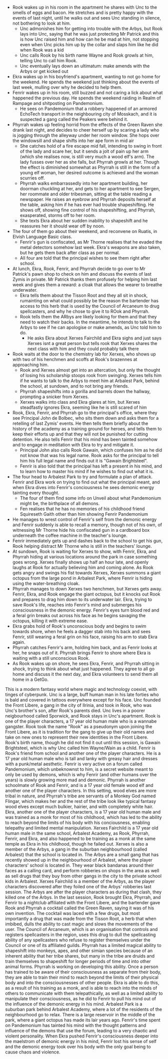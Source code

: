 - Rook wakes up in his room in the apartment he shares with Unc to the smells of eggs and bacon. He stretches and is pretty happy with the events of last night, until he walks out and sees Unc standing in silence, not bothering to look at him.
	- Unc admonishes him for getting into trouble with the Arbys, but Rook lays into Unc, saying that he was just protecting Mr Patrick and this is how Unc raised him and how can he be mad at him, not stopping even when Unc picks him up by the collar and slaps him like he did when Rook was a kid
	- Unc calls Rook by his birth name Wayne and Rook growls at him, telling Unc to call him Rook.
	- Unc eventually lays down an ultimatum: make amends with the Arbys or get kicked out
- Ekra wakes up in his boyfriend's apartment, wanting to not go home for the weekend. He spends the weekend just thinking about the events of last week, mulling over why he decided to help them.
- Fenrir wakes up in his room, still buzzed and not caring a lick about what happened the previous day. He spends the weekend raiding in Realm of Rampage and shitposting on Pandemonium.
	- He sees on Pandemonium that a robbery happened of an armored EchoTech transport in the neighbouring city of Mosskach, and it is suspected a gang called the Peakers were behind it.
- Phyrrah wakes up feeling horrid from the effects of the Green Raven she drank last night, and decides to cheer herself up by scaring a lady who is jogging through the alleyway under her room window. She hops over the windowsill and shape shifts into her ape form in mid air
	- She catches hold of a fire escape mid fall, intending to swing in front of the lady and scare her, but it sends a jolt of pain up her arm (which she realises now, is still very much a wood elf's arm). The  lady fusses over her as she falls, but Phyrrah growls at her. Though the effect is diminished somewhat as Phyrrah is still in the form of a young elf woman, her desired outcome is achieved and the woman scurries off. 
	- Phyrrah walks embarrassedly into her apartment building, her doorman chuckling at her, and gets to her apartment to see Sergen, her roommate and older tribesman, sitting at the table reading a newspaper. He raises an eyebrow and Phyrrah deposits herself at the table, asking him if he has ever had trouble shapeshifting. He shows off, showing fine control of his shapeshifting, and Phyrrah, exasperated, storms off to her room. 
	- She texts Ekra about her sudden inability to shapeshift and he reassures her it should wear off by noon.
- The four of them go about their weekend, and reconvene on Ruatis, in Elvish Language Basic class. 
	- Fenrir's gun is confiscated, as Mr Thorne realises that he evaded the metal detectors somehow last week. Ekra's weapons are also taken, but he gets them back after class as per normal.
	- All four are told that the principal wishes to see them right after school.
- At lunch, Ekra, Rook, Fenrir, and Phyrrah decide to go over to Mr Patrick's pawn shop to check on him and discuss the events of last Zymis in private. Mr Patrick thanks them profusely for helping him last week and gives them a reward: a cloak that allows the wearer to breathe underwater.
	- Ekra tells them about the Tisson Root and they all sit in shock, rumainting on what could possibly be the reason the bartender has access to this herb that is used by the Council of Arcaneum to drug spellcasters, and why he chose to give it to ROok and Phyrrah.
	- Rook tells them the ARbys are likely looking for them and that they need to watch their backs. In the meantime, he intends to talk to the Arbys to see if he can apologise or make amends, as Unc told him to do. 
		- He asks Ekra about Xerxes Fairchild and Ekra sighs and just says Xerxes isnt a great person but tells rook that Xerxes shares the next class with him and they could probably talk there
- Rook waits at the door to the chemistry lab for Xerxes, who shows up with two of his henchmen and scoffs at Rook's brazennes at approaching him.
	- Rook and Xerxes almost get into an altercation, but only the thought of losing his scholarship stoops rook from swinging. Xerxes tells him if he wants to talk to the Arbys to meet him at Arbalest Park, behind the school, at sundown, and to not bring any friends.
	- Phyrrah shapeshifts into a gorilla and barrels down the hallway, prompting a snicker from Xerxes.
	- Xerxes walks into class and Ekra glares at him, but Xerxes steadfastly ignores Ekra, seeming like he is still scared of him
- Rook, Ekra, Fenrir, and Phyrrah go to the principal's office, where they see Principal John de Bolbec, who sits them down and asks them for a retelling of last Zymis' events. He then tells them briefly about the history of the academy as a training ground for heroes, and tells them to keep their efforts up and that they will not be punished for cutting detention. He also tells Fenrir that his mind has been tainted somehow and to engage in meditation with Ekra to try and mitigate it.
	- Principal John also calls Rook Gawain, which confuses him as he did not know that was his legal name. Rook asks for the principal to tell him his full legal name and finds out it is "Gawain Brightsteel".
	- Fenrir is also told that the principal has left a present in his mind, and to learn how to master his mind if he wishes to find out what it is.
- The four head to Arbalest Park to try and formulate a plan of attack. Fenrir and Ekra work on trying to find out what the principal meant, and when Ekra dives into Fenrir's conciousness he sees demonic energy tainting every thought. 
	- The four of them find some info on Unveil about what Pandemonium might be, the birthplace of all demons.
	- Fen realises that he has no memories of his childhood friend Squireseth Gaith other than him showing Fenrir Pandemonium
- He manages to wrest control of Fenrir's self from the demonic energy and Fenrir suddenly is able to recall a memory, though not of his own, of witnessing Mr Thorne hide his confiscated gun in a cardboard box underneath the coffee machine in the teacher's lounge.
- Fenrir immediately gets up and dashes back to the school to get his gun, Rook helping distract Mr Thorne who is still in the teachers' lounge.
- At sundown, Rook is waiting for Xerxes to show, with Fenrir, Ekra, and Phyrrah hiding at various locations around the park in case something goes wrong. Xerxes finally shows up half an hour late, and openly laughs at Rook for actually believing him and coming alone. As Rook gets angry and swings his fist towards Xerxes, Xerxes summons a giant octopus from the large pond in Arbalest Park, where Fenrir is hiding using the water-breathing cloak.
- Phyrrah manages to down Xerxes two henchmen, but Xerxes gets away. Fenrir, Ekra, and Rook engage the giant octopus, but it knocks out Rook and prepares to drag him down to its underwater lair. Ekra, trying to save Rook's life, reaches into Fenrir's mind and submerges his consciousness in the demonic energy. Fenrir's eyes turn blood red and a feral grin breaks out across his face as he begins savaging the octopus, killing it with extreme ease.
- Ekra grabs hold of Rook's unconscious body and begins to swim towards shore, when he feels a dagger stab into his back and sees Fenrir, still wearing a feral grin on his face, raising his arm to stab Ekra again.
- Phyrrah catches Fenrir's arm, holding him back, and as Fenrir looks at her, he snaps out of it. Phyrrah brings Fenrir to shore where Ekra is waiting with a still unconscious Rook.
- As Rook wakes up on shore, he sees Ekra, Fenrir, and Phyrrah sitting in shock, trying to think about what just happened. They agree to all go home and discuss it the next day, and Ekra volunteers to send them all home in a GetGo.

This is a modern fantasy world where magic and technology coexist, with tinges of cyberpunk. Unc is a large, buff human man in his late forties who is bald and covered in tattoos everywhere except for his face. Unc founded the Front Libere, a gang in the city of Ilrinia, and took in Rook, who was Unc's brother's son, after Rook's parents died. Unc lives in a poorer neigbourhood called Sporwick, and Rook stays in Unc's apartment. Rook is one of the player characters, a 17 year old human male who is a wannabe gangster. Rook took the name "Rook" as a pseudonym upon joining the Front Libere, as it is tradition for the gang to give up their old names and take on new ones to represent their new identities in the Front Libere. Rook's birth name, though he did not find it out until this session, is Gawain Brightsteel, which is why Unc called him Wayne/Wain as a child. Fenrir is Rook's friend from school and another one of the player characters. He is a 17 year old human male who is tall and lanky with greasy hair and dresses with a punk/metal aesthetic. Fenrir is very active on a forum called Pandemonium, which unbeknownst to him, is a secret website meant to only be used by demons, which is why Fenrir (and other humans over the years) is slowly growing more mad and demonic. Phyrrah is another schoolmate of Rook and Fenrir, and is a 17 year old female wood elf and another one of the player characters. In this setting, wood elves are more tribal in nature, and Phyrrah's tribe are servants of a Monkey God named Flingar, which makes her and the rest of the tribe look like typical fantasy wood elves except much bulkier, hairier, and with completely white hair. Ekra, another one of the player characters, is a 17 year old human male and was trained as a monk for most of his childhood, which has led to the ability to reach beyond the limits of his body with his conciousness, enabling telepathy and limited mental manipulation. Xerxes Fairchild is a 17 year old human male in the same school, Arbalest Academy, as Rook, Phyrrah, Fenrir, and Ekra, and also happened to be training as a monk at the same temple as Ekra in his childhood, though he failed out. Xerxes is also a member of the Arbys, a gang in the suburban neighbourhood (called Arbalest) that the school is located in. The Arbys are a small gang that has recently showed up in the neighbourhood of Arbalest, where the player characters' school is located in. They wear black bandanas around their faces as a calling card, and perform robberies on shops in the area as well as sell drugs that they buy from other gangs in the city to the private school kids in Arbalest. Xerxes Fairchild is a member of the Arbys, as the player characters discovered after they foiled one of the Arbys' robberies last session. The Arbys are after the player characters as during that clash, they killed one of the Arbys. In the last session, Rook brought Ekra, Phyrrah, and Fenrir to a nightclub affiliated with the Front Libere, and the bartender gave Rook and Phyrrah a cocktail called the Green Raven, saying it was of his own invention. The cocktail was laced with a few drugs, but most importantly a drug that was made from the Tisson Root, a herb that when imbibed, dulls the ability to cast magic and slows the movements of the user. The Council of Arcaneum, which is an organisation that controls and registers spellcasters in the region, uses this drug to dull the spellcasting ability of any spellcasters who refuse to register themselves under the Council or one of its affiliated guilds. Phyrrah has a limited magical ability to shapeshift into monkeys, apes, and other simian species because of an inherent ability that her tribe shares, but many in the tribe are druids and train themselves to shapeshift for longer periods of time and into other animal forms. Phyrrah is working on developing this ability. Once a person has trained to be aware of their consciousness as separate from their body, they are able to train their mind to reach beyond the limits of their physical body and into the consciousnesses of other people. Ekra is able to do this, as a result of his training as a monk, and is able to reach into the minds of others to communicate with them telepathically, as well as a limited ability to manipulate their consciousness, as he did to Fenrir to pull his mind out of the influence of the demonic energy in his mind. Arbalest Park is a suburban park behind Arbalest Academy, where a lot of the residents of the neighbourhood go to relax. There is a large reservoir in the middle of the park, where a giant octopus has made its lair years ago. Fenrir's time spent on Pandemonium has tainted his mind with the thought patterns and influence of the demons that use the forum, leading to a very chaotic and violent personality. When Ekra pushed Fenrir's consciousness deeper into the maelstrom of demonic energy in his mind, Fenrir lost his sense of self and the demonic energy took over his body with the only goal being to cause chaos and violence.